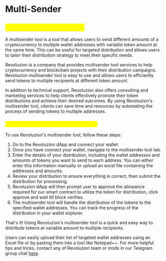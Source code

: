 # Multi-Sender

## <mark style="color:yellow;">Revoluzion Multi-Sender</mark>

A multisender tool is a tool that allows users to send different amounts of a cryptocurrency to multiple wallet addresses with variable token amount at the same time. This can be useful for targeted distribution and allows users to tailor their distribution strategy to meet their specific needs.

Revoluzion is a company that provides multisender tool services to help cryptocurrency and blockchain projects with their distribution campaigns. Revoluzion multisender tool is easy to use and allows users to efficiently send tokens to multiple recipients at different token amount.

In addition to technical support, Revoluzion also offers consulting and marketing services to help clients effectively promote their token distributions and achieve their desired outcomes. By using Revoluzion's multisender tool, clients can save time and resources by automating the process of sending tokens to multiple addresses.

### <mark style="color:yellow;">How To Use Revoluzion Multi-Sender</mark>

To use Revoluzion's multisender tool, follow these steps:

1. Go to the Revoluzion dApp and connect your wallet.
2. Once you have connect your wallet, navigate to the multisender tool tab.
3. Enter the details of your distribution, including the wallet addresses and amounts of tokens you want to send to each address. You can either enter this information manually or upload an excel file containing the addresses and amounts.
4. Review your distribution to ensure everything is correct, then submit the distribution for processing.
5. Revoluzion dApp will then prompt user to approve the allowance required for our smart contract to utilize the token for distribution, click approve and wait till block verifies.
6. The multisender tool will handle the distribution of the tokens to the specified wallet addresses. You can track the progress of the distribution in your wallet explorer.

That's it! Using Revoluzion's multisender tool is a quick and easy way to distribute tokens at variable amount to multiple recipients.

Users can easily upload their list of targeted wallet addresses using an Excel file or by pasting them into a tool like Notepad++. For more helpful tips and tricks, contact any of Revoluzion team or mods in our Telegram group chat [here](https://t.me/RevoluzionEcosystem).
